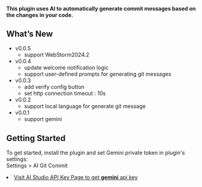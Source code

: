 


#### This plugin uses AI to automatically generate commit messages based on the changes in your code.


## What’s New
- v0.0.5
  - support WebStorm2024.2
- v0.0.4
  - update welcome notification logic
  - support user-defined prompts for generating git messages
- v0.0.3
  - add verify config button
  - set http connection timeout : 10s
- v0.0.2
  - support local language for generate git message
- v0.0.1
  - support gemini

## Getting Started 

To get started, install the plugin and set Gemini private token in plugin's settings: <br>
Settings  &gt; AI Git Commit<br>

<li><a href="https://aistudio.google.com/app/apikey">Visit AI Studio API Key Page to get <strong>gemini</strong> api key</a></li>
